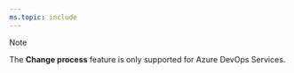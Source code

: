 ```yaml
---
ms.topic: include
---
```


> [!NOTE]  
> The **Change process** feature is only supported for Azure DevOps Services.
